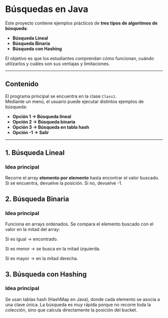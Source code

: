 # Búsquedas en Java

Este proyecto contiene ejemplos prácticos de **tres tipos de algoritmos de búsqueda**:
- **Búsqueda Lineal**
- **Búsqueda Binaria**
- **Búsqueda con Hashing**

El objetivo es que los estudiantes comprendan cómo funcionan, cuándo utilizarlos y cuáles son sus ventajas y limitaciones.

---

## Contenido
El programa principal se encuentra en la clase `Class1`.  
Mediante un menú, el usuario puede ejecutar distintos ejemplos de búsqueda:

- **Opción 1 → Búsqueda lineal**
- **Opción 2 → Búsqueda binaria**
- **Opción 3 → Búsqueda en tabla hash**
- **Opción -1 → Salir**

---

## 1. Búsqueda Lineal
### Idea principal
Recorre el array **elemento por elemento** hasta encontrar el valor buscado.  
Si se encuentra, devuelve la posición. Si no, devuelve -1.

## 2. Búsqueda Binaria
### Idea principal

Funciona en arrays ordenados.
Se compara el elemento buscado con el valor en la mitad del array:

Si es igual → encontrado.

Si es menor → se busca en la mitad izquierda.

Si es mayor → en la mitad derecha.

## 3. Búsqueda con Hashing
### Idea principal

Se usan tablas hash (HashMap en Java), donde cada elemento se asocia a una clave única.
La búsqueda es muy rápida porque no recorre toda la colección, sino que calcula directamente la posición del bucket.
